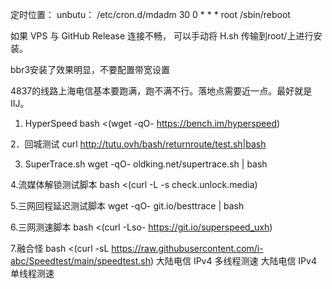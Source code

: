 定时位置： unbutu：   /etc/cron.d/mdadm
30 0 * * * root /sbin/reboot

如果 VPS 与 GitHub Release 连接不畅， 可以手动将 H.sh 传输到root/上进行安装。

bbr3安装了效果明显，不要配置带宽设置

4837的线路上海电信基本要跑满，跑不满不行。落地点需要近一点。最好就是IIJ。

1. HyperSpeed
bash <(wget -qO- https://bench.im/hyperspeed)

2．回城测试
curl http://tutu.ovh/bash/returnroute/test.sh|bash

3. SuperTrace.sh
wget -qO- oldking.net/supertrace.sh | bash

4.流媒体解锁测试脚本
bash <(curl -L -s check.unlock.media)

5.三网回程延迟测试脚本
wget -qO- git.io/besttrace | bash

6.三网测速脚本
bash <(curl -Lso- https://git.io/superspeed_uxh)

7.融合怪
bash <(curl -sL https://raw.githubusercontent.com/i-abc/Speedtest/main/speedtest.sh)
大陆电信 IPv4 多线程测速
大陆电信 IPv4 单线程测速
